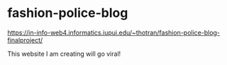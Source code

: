 # fashion-police-blog

https://in-info-web4.informatics.iupui.edu/~thotran/fashion-police-blog-finalproject/

This website I am creating will go viral!
